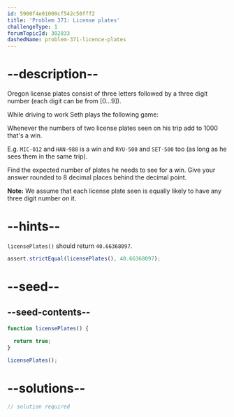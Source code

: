 ```yaml
---
id: 5900f4e01000cf542c50fff2
title: 'Problem 371: License plates'
challengeType: 1
forumTopicId: 302033
dashedName: problem-371-licence-plates
---
```


# --description--

Oregon license plates consist of three letters followed by a three digit number (each digit can be from [0...9]).

While driving to work Seth plays the following game:

Whenever the numbers of two license plates seen on his trip add to 1000 that's a win.

E.g. `MIC-012` and `HAN-988` is a win and `RYU-500` and `SET-500` too (as long as he sees them in the same trip).

Find the expected number of plates he needs to see for a win. Give your answer rounded to 8 decimal places behind the decimal point.

**Note:** We assume that each license plate seen is equally likely to have any three digit number on it.

# --hints--

`licensePlates()` should return `40.66368097`.

```js
assert.strictEqual(licensePlates(), 40.66368097);
```

# --seed--

## --seed-contents--

```js
function licensePlates() {

  return true;
}

licensePlates();
```

# --solutions--

```js
// solution required
```
